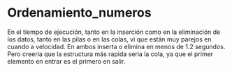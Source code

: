 # Ordenamiento_numeros
En el tiempo de ejecución, tanto en la inserción como en la eliminación de los datos, tanto en las pilas o en las colas, vi que están muy parejos en cuando a velocidad.
En ambos inserta o elimina en menos de 1.2 segundos. Pero creeria que la estructura más rapida seria la cola, ya que el primer elemento en entrar es el primero en salir. 
